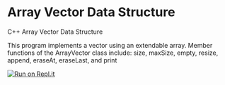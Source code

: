 # Array Vector Data Structure
C++ Array Vector Data Structure

This program implements a vector using an extendable array.
Member functions of the ArrayVector class include: size, maxSize, empty, resize, append, eraseAt, eraseLast, and print

[![Run on Repl.it](https://repl.it/badge/github/danielzelfo/ArrayVector-DataStructure)](https://repl.it/github/danielzelfo/ArrayVector-DataStructure)
